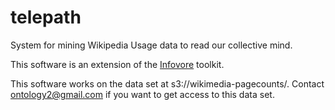 telepath
========

System for mining Wikipedia Usage data to read our collective mind.

This software is an extension of the [Infovore](https://github.com/paulhoule/infovore) toolkit.

This software works on the data set at s3://wikimedia-pagecounts/.  Contact ontology2@gmail.com if you want to get
access to this data set.
